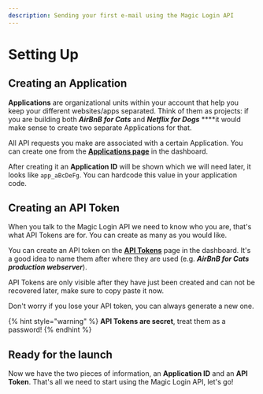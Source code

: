 ```yaml
---
description: Sending your first e-mail using the Magic Login API
---
```


# Setting Up

## Creating an Application

**Applications** are organizational units within your account that help you keep your different websites/apps separated. Think of them as projects: if you are building both _**AirBnB for Cats**_ and _**Netflix for Dogs**_ ****it would make sense to create two separate Applications for that.

All API requests you make are associated with a certain Application. You can create one from the [**Applications page**](https://magiclogin.net/dashboard/applications) in the dashboard.

After creating it an **Application ID** will be shown which we will need later, it looks like `app_aBcDeFg`. You can hardcode this value in your application code.

## Creating an API Token

When you talk to the Magic Login API we need to know who you are, that's what API Tokens are for. You can create as many as you would like.

You can create an API token on the [**API Tokens**](https://magiclogin.net/dashboard/apiTokens) page in the dashboard. It's a good idea to name them after where they are used \(e.g. _**AirBnB for Cats production webserver**_\).

API Tokens are only visible after they have just been created and can not be recovered later, make sure to copy paste it now.

Don't worry if you lose your API token, you can always generate a new one.

{% hint style="warning" %}
**API Tokens are secret**, treat them as a password! 
{% endhint %}

## Ready for the launch

Now we have the two pieces of information, an **Application ID** and an **API Token**. That's all we need to start using the Magic Login API, let's go!


